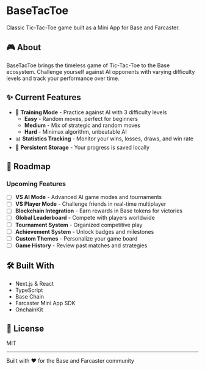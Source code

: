 # BaseTacToe

Classic Tic-Tac-Toe game built as a Mini App for Base and Farcaster.

## 🎮 About

BaseTacToe brings the timeless game of Tic-Tac-Toe to the Base ecosystem. Challenge yourself against AI opponents with varying difficulty levels and track your performance over time.

## ✨ Current Features

- 🎯 **Training Mode** - Practice against AI with 3 difficulty levels
  - **Easy** - Random moves, perfect for beginners
  - **Medium** - Mix of strategic and random moves
  - **Hard** - Minimax algorithm, unbeatable AI
- 📊 **Statistics Tracking** - Monitor your wins, losses, draws, and win rate
- 💾 **Persistent Storage** - Your progress is saved locally

## 🔮 Roadmap

### Upcoming Features

- [ ] **VS AI Mode** - Advanced AI game modes and tournaments
- [ ] **VS Player Mode** - Challenge friends in real-time multiplayer
- [ ] **Blockchain Integration** - Earn rewards in Base tokens for victories
- [ ] **Global Leaderboard** - Compete with players worldwide
- [ ] **Tournament System** - Organized competitive play
- [ ] **Achievement System** - Unlock badges and milestones
- [ ] **Custom Themes** - Personalize your game board
- [ ] **Game History** - Review past matches and strategies

## 🛠️ Built With

- Next.js & React
- TypeScript
- Base Chain
- Farcaster Mini App SDK
- OnchainKit

## 📄 License

MIT

---

Built with ❤️ for the Base and Farcaster community
